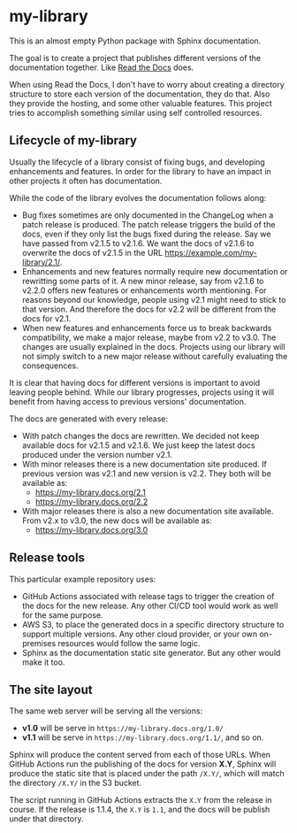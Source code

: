 # my-library

This is an almost empty Python package with Sphinx documentation.

The goal is to create a project that publishes different versions of the documentation together. Like [Read the Docs](https://about.readthedocs.com/) does.

When using Read the Docs, I don't have to worry about creating a directory structure to store each version of the documentation, they do that. Also they provide the hosting, and some other valuable features. This project tries to accomplish something similar using self controlled resources.

## Lifecycle of my-library

Usually the lifecycle of a library consist of fixing bugs, and developing enhancements and features. In order for the library to have an impact in other projects it often has documentation.

While the code of the library evolves the documentation follows along:

* Bug fixes sometimes are only documented in the ChangeLog when a patch release is produced. The patch release triggers the build of the docs, even if they only list the bugs fixed during the release. Say we have passed from v2.1.5 to v2.1.6. We want the docs of v2.1.6 to overwrite the docs of v2.1.5 in the URL https://example.com/my-library/2.1/.
* Enhancements and new features normally require new documentation or rewritting some parts of it. A new minor release, say from v2.1.6 to v2.2.0 offers new features or enhancements worth mentioning. For reasons beyond our knowledge, people using v2.1 might need to stick to that version. And therefore the docs for v2.2 will be different from the docs for v2.1.
* When new features and enhancements force us to break backwards compatibility, we make a major release, maybe from v2.2 to v3.0. The changes are usually explained in the docs. Projects using our library will not simply switch to a new major release without carefully evaluating the consequences.

It is clear that having docs for different versions is important to avoid leaving people behind. While our library progresses, projects using it will benefit from having access to previous versions' documentation.

The docs are generated with every release:

* With patch changes the docs are rewritten. We decided not keep available docs for v2.1.5 and v2.1.6. We just keep the latest docs produced under the version number  v2.1.
* With minor releases there is a new documentation site produced. If previous version was v2.1 and new version is v2.2. They both will be available as:
  - https://my-library.docs.org/2.1
  - https://my-library.docs.org/2.2
* With major releases there is also a new documentation site available. From v2.x to v3.0, the new docs will be available as:
  - https://my-library.docs.org/3.0

## Release tools

This particular example repository uses:

* GitHub Actions associated with release tags to trigger the creation of the docs for the new release. Any other CI/CD tool would work as well for the same purpose.
* AWS S3, to place the generated docs in a specific directory structure to support multiple versions. Any other cloud provider, or your own on-premises resources would follow the same logic.
* Sphinx as the documentation static site generator. But any other would make it too.

## The site layout

The same web server will be serving all the versions:

* **v1.0** will be serve in `https://my-library.docs.org/1.0/`
* **v1.1** will be serve in `https://my-library.docs.org/1.1/`, and so on.

Sphinx will produce the content served from each of those URLs. When GitHub Actions run the publishing of the docs for version **X.Y**, Sphinx will produce the static site that is placed under the path `/X.Y/`, which will match the directory `/X.Y/` in the S3 bucket.

The script running in GitHub Actions extracts the `X.Y` from the release in course. If the release is 1.1.4, the `X.Y` is `1.1`, and the docs will be publish under that directory.
